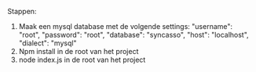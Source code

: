 Stappen:

1. Maak een mysql database met de volgende settings:
   "username": "root",
   "password": "root",
   "database": "syncasso",
   "host": "localhost",
   "dialect": "mysql"
2. Npm install in de root van het project
3. node index.js in de root van het project
